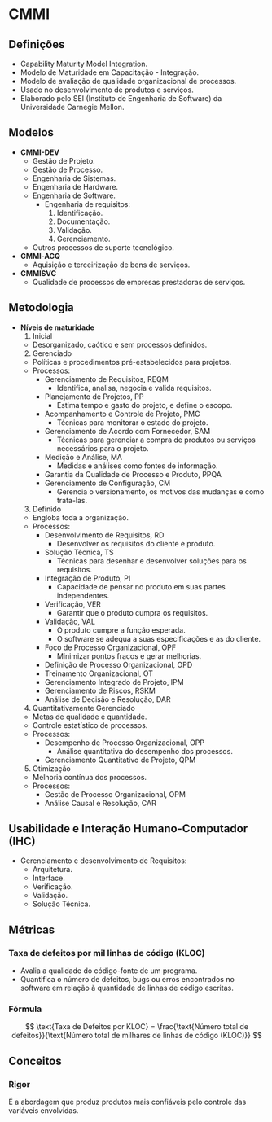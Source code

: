 # CMMI

## Definições

- Capability Maturity Model Integration.
- Modelo de Maturidade em Capacitação - Integração.
- Modelo de avaliação de qualidade organizacional de processos.
- Usado no desenvolvimento de produtos e serviços.
- Elaborado pelo SEI (Instituto de Engenharia de Software) da Universidade Carnegie Mellon.

## Modelos

- **CMMI-DEV**
  - Gestão de Projeto.
  - Gestão de Processo.
  - Engenharia de Sistemas.
  - Engenharia de Hardware.
  - Engenharia de Software.
    - Engenharia de requisitos:
      1. Identificação.
      2. Documentação.
      3. Validação.
      4. Gerenciamento.
  - Outros processos de suporte tecnológico.
- **CMMI-ACQ**
  - Aquisição e terceirização de bens de serviços.
- **CMMISVC**
  - Qualidade de processos de empresas prestadoras de serviços.

## Metodologia

- **Níveis de maturidade**
  1. Inicial
  - Desorganizado, caótico e sem processos definidos.
  2. Gerenciado
  - Políticas e procedimentos pré-estabelecidos para projetos.
  - Processos:
    - Gerenciamento de Requisitos, REQM
      - Identifica, analisa, negocia e valida requisitos.
    - Planejamento de Projetos, PP
      - Estima tempo e gasto do projeto, e define o escopo.
    - Acompanhamento e Controle de Projeto, PMC
      - Técnicas para monitorar o estado do projeto.
    - Gerenciamento de Acordo com Fornecedor, SAM
      - Técnicas para gerenciar a compra de produtos ou serviços necessários para o projeto.
    - Medição e Análise, MA
      - Medidas e análises como fontes de informação.
    - Garantia da Qualidade de Processo e Produto, PPQA
    - Gerenciamento de Configuração, CM
      - Gerencia o versionamento, os motivos das mudanças e como trata-las.
  3. Definido
  - Engloba toda a organização.
  - Processos:
    - Desenvolvimento de Requisitos, RD
      - Desenvolver os requisitos do cliente e produto.
    - Solução Técnica, TS
      - Técnicas para desenhar e desenvolver soluções para os requisitos.
    - Integração de Produto, PI
      - Capacidade de pensar no produto em suas partes independentes.
    - Verificação, VER
      - Garantir que o produto cumpra os requisitos.
    - Validação, VAL
      - O produto cumpre a função esperada.
      - O software se adequa a suas especificações e as do cliente.
    - Foco de Processo Organizacional, OPF
      - Minimizar pontos fracos e gerar melhorias.
    - Definição de Processo Organizacional, OPD
    - Treinamento Organizacional, OT
    - Gerenciamento Integrado de Projeto, IPM
    - Gerenciamento de Riscos, RSKM
    - Análise de Decisão e Resolução, DAR
  4. Quantitativamente Gerenciado
  - Metas de qualidade e quantidade.
  - Controle estatístico de processos.
  - Processos:
    - Desempenho de Processo Organizacional, OPP
      - Análise quantitativa do desempenho dos processos.
    - Gerenciamento Quantitativo de Projeto, QPM
  5. Otimização
  - Melhoria contínua dos processos.
  - Processos:
    - Gestão de Processo Organizacional, OPM
    - Análise Causal e Resolução, CAR

## Usabilidade e Interação Humano-Computador (IHC)

- Gerenciamento e desenvolvimento de Requisitos:
  - Arquitetura.
  - Interface.
  - Verificação.
  - Validação.
  - Solução Técnica.

## Métricas

### Taxa de defeitos por mil linhas de código (KLOC)

- Avalia a qualidade do código-fonte de um programa.
- Quantifica o número de defeitos, bugs ou erros encontrados no software em relação à quantidade de linhas de código escritas.

### Fórmula

$$ \text{Taxa de Defeitos por KLOC} = \frac{\text{Número total de defeitos}}{\text{Número total de milhares de linhas de código (KLOC)}} $$

## Conceitos

### Rigor

É a abordagem que produz produtos mais confiáveis pelo controle das variáveis envolvidas.
